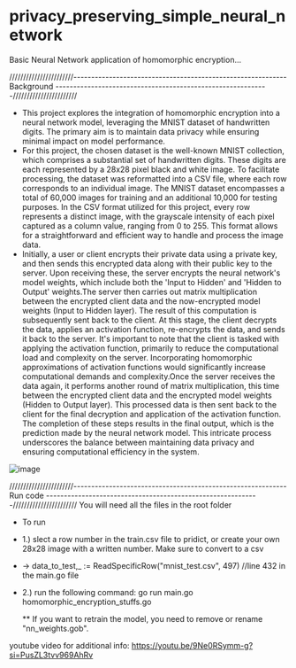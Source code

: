 # privacy_preserving_simple_neural_network
Basic Neural Network application of homomorphic encryption...

///////////////////////------------------------------------------------------------ Background ------------------------------------------------------------///////////////////////
- This project explores the integration of homomorphic encryption into a neural network model, leveraging the MNIST dataset of handwritten digits. The primary aim is to maintain data privacy while ensuring minimal impact on model performance.
- For this project, the chosen dataset is the well-known MNIST collection, which comprises a substantial set of handwritten digits. These digits are each represented by a 28x28 pixel black and white image. To facilitate processing, the dataset was reformatted into a CSV file, where each row corresponds to an individual image. The MNIST dataset encompasses a total of 60,000 images for training and an additional 10,000 for testing purposes. In the CSV format utilized for this project, every row represents a distinct image, with the grayscale intensity of each pixel captured as a column value, ranging from 0 to 255. This format allows for a straightforward and efficient way to handle and process the image data.
- Initially, a user or client encrypts their private data using a private key, and then sends this encrypted data along with their public key to the server. Upon receiving these, the server encrypts the neural network's model weights, which include both the 'Input to Hidden' and 'Hidden to Output' weights.The server then carries out matrix multiplication between the encrypted client data and the now-encrypted model weights (Input to Hidden layer). The result of this computation is subsequently sent back to the client. At this stage, the client decrypts the data, applies an activation function, re-encrypts the data, and sends it back to the server. It's important to note that the client is tasked with applying the activation function, primarily to reduce the computational load and complexity on the server. Incorporating homomorphic approximations of activation functions would significantly increase computational demands and complexity.Once the server receives the data again, it performs another round of matrix multiplication, this time between the encrypted client data and the encrypted model weights (Hidden to Output layer). This processed data is then sent back to the client for the final decryption and application of the activation function. The completion of these steps results in the final output, which is the prediction made by the neural network model. This intricate process underscores the balance between maintaining data privacy and ensuring computational efficiency in the system.


![image](https://github.com/to-curiosity/privacy_preserving_simple_neural_network/assets/67398331/07391322-5693-40b1-a642-ddd4e5f62c04)


///////////////////////------------------------------------------------------------ Run code ------------------------------------------------------------///////////////////////
You will need all the files in the root folder
- To run
- 1.) slect a row number in the train.csv file to pridict, or create your own 28x28 image with a written number. Make sure to convert to a csv
- -> data_to_test,_ := ReadSpecificRow("mnist_test.csv", 497)   //line 432 in the main.go file
- 2.) run the following command: go run main.go homomorphic_encryption_stuffs.go

  ** If you want to retrain the model, you need to remove or rename "nn_weights.gob".


youtube video for additional info: https://youtu.be/9Ne0RSymm-g?si=PusZL3tvv969AhRv
